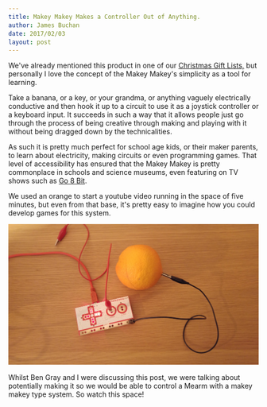 ```yaml
---
title: Makey Makey Makes a Controller Out of Anything.
author: James Buchan
date: 2017/02/03
layout: post
---
```



We've already mentioned this product in one of our [Christmas Gift Lists,](https://mime.co.uk/blog/2014/12/08/2014-mirobot-gift-list/) but personally I love the concept of the Makey Makey's simplicity as a tool for learning.

Take a banana, or a key, or your grandma, or anything vaguely electrically conductive and then hook it up to a circuit to use it as a joystick controller or a keyboard input. It succeeds in such a way that it allows people just go through the process of being creative through making and playing with it without being dragged down by the technicalities.

As such it is pretty much perfect for school age kids, or their maker parents, to learn about electricity, making circuits or even programming games. That level of accessibility has ensured that the Makey Makey is pretty commonplace in schools and science museums, even featuring on TV shows such as [Go 8 Bit](http://blog.makeymakey.com/2016/09/07/makey-makey-on-go-8-bit/).

We used an orange to start a youtube video running in the space of five minutes, but even from that base, it's pretty easy to imagine how you could develop games for this system.

![Makey Makey Orange](/assets/blog/2017-1-16-Makey-Makey-makes-a-controller-out-of-anything/makey-makey.jpg)

Whilst Ben Gray and I were discussing this post, we were talking about potentially making it so we would be able to control a Mearm with a makey makey type system. So watch this space!